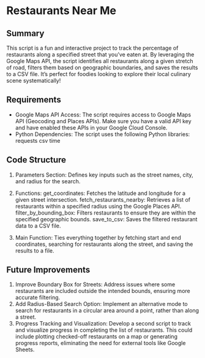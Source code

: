 # Restaurants Near Me
## Summary
This script is a fun and interactive project to track the percentage of restaurants along a specified street that you’ve eaten at. By leveraging the Google Maps API, the script identifies all restaurants along a given stretch of road, filters them based on geographic boundaries, and saves the results to a CSV file. It’s perfect for foodies looking to explore their local culinary scene systematically!

## Requirements
- Google Maps API Access: The script requires access to Google Maps API (Geocoding and Places APIs). Make sure you have a valid API key and have enabled these APIs in your Google Cloud Console.
- Python Dependencies: The script uses the following Python libraries:
  requests
  csv
  time

## Code Structure
1. Parameters Section: Defines key inputs such as the street names, city, and radius for the search.

2. Functions:
  get_coordinates: Fetches the latitude and longitude for a given street intersection.
  fetch_restaurants_nearby: Retrieves a list of restaurants within a specified radius using the Google Places API.
  filter_by_bounding_box: Filters restaurants to ensure they are within the specified geographic bounds.
  save_to_csv: Saves the filtered restaurant data to a CSV file.
3. Main Function: Ties everything together by fetching start and end coordinates, searching for restaurants along the street, and saving the results to a file.

## Future Improvements
1. Improve Boundary Box for Streets: Address issues where some restaurants are included outside the intended bounds, ensuring more accurate filtering.
2. Add Radius-Based Search Option: Implement an alternative mode to search for restaurants in a circular area around a point, rather than along a street.
3. Progress Tracking and Visualization: Develop a second script to track and visualize progress in completing the list of restaurants. This could include plotting checked-off restaurants on a map or generating progress reports, eliminating the need for external tools like Google Sheets.
